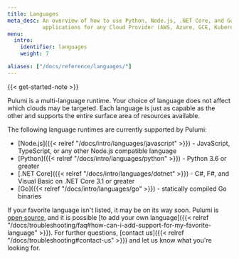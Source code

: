 ```yaml
---
title: Languages
meta_desc: An overview of how to use Python, Node.js, .NET Core, and Go when writing cloud
           applications for any Cloud Provider (AWS, Azure, GCE, Kubernetes, etc.).
menu:
  intro:
    identifier: languages
    weight: 7

aliases: ["/docs/reference/languages/"]
---
```


{{< get-started-note >}}

Pulumi is a multi-language runtime. Your choice of language does not affect which
clouds may be targeted. Each language is just as
capable as the other and supports the entire surface area of resources available.

The following language runtimes are currently supported by Pulumi:

* [Node.js]({{< relref "/docs/intro/languages/javascript" >}}) - JavaScript, TypeScript, or any other Node.js compatible language
* [Python]({{< relref "/docs/intro/languages/python" >}}) - Python 3.6 or greater
* [.NET Core]({{< relref "/docs/intro/languages/dotnet" >}}) - C#, F#, and Visual Basic on .NET Core 3.1 or greater
* [Go]({{< relref "/docs/intro/languages/go" >}}) - statically compiled Go binaries

If your favorite language isn't listed, it may be on its way soon. Pulumi is [open
source](https://github.com/pulumi/pulumi), and it is possible [to add your own
language]({{< relref "/docs/troubleshooting/faq#how-can-i-add-support-for-my-favorite-language" >}}).  For
further questions, [contact us]({{< relref "/docs/troubleshooting#contact-us" >}}) and let us
know what you're looking for.
